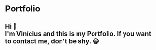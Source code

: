 # Portfolio

## Hi :wave:<br />I'm Vinícius and this is my Portfolio. If you want to contact me, don't be shy. :smile:
